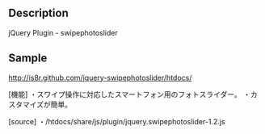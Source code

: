 Description
-----------
jQuery Plugin - swipephotoslider


Sample
------
[http://is8r.github.com/jquery-swipephotoslider/htdocs/ ](http://is8r.github.com/jquery-swipephotoslider/htdocs/ )

[機能]
・スワイプ操作に対応したスマートフォン用のフォトスライダー。
・カスタマイズが簡単。

[source]
・/htdocs/share/js/plugin/jquery.swipephotoslider-1.2.js

